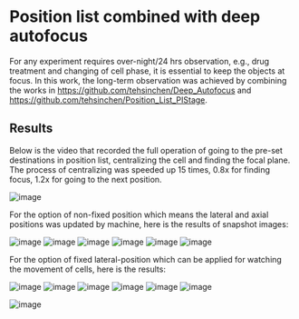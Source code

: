 # Position list combined with deep autofocus


For any experiment requires over-night/24 hrs observation, e.g., drug treatment and changing of cell phase, it is essential to keep the objects at focus. In this work, the long-term observation was achieved by combining the works in https://github.com/tehsinchen/Deep_Autofocus and https://github.com/tehsinchen/Position_List_PIStage.


## Results

Below is the video that recorded the full operation of going to the pre-set destinations in position list, centralizing the cell and finding the focal plane. The process of centralizing was speeded up 15 times, 0.8x for finding focus, 1.2x for going to the next position.

![image](https://github.com/tehsinchen/Deep_Position_List/blob/main/operation_demo/position_list_autofocus.gif)




For the option of non-fixed position which means the lateral and axial positions was updated by machine, here is the results of snapshot images:

![image](https://github.com/tehsinchen/Deep_Position_List/blob/main/non-fixed-position/Pos1.gif)
![image](https://github.com/tehsinchen/Deep_Position_List/blob/main/non-fixed-position/Pos2.gif)
![image](https://github.com/tehsinchen/Deep_Position_List/blob/main/non-fixed-position/Pos3.gif)
![image](https://github.com/tehsinchen/Deep_Position_List/blob/main/non-fixed-position/Pos4.gif)
![image](https://github.com/tehsinchen/Deep_Position_List/blob/main/non-fixed-position/Pos5.gif)
![image](https://github.com/tehsinchen/Deep_Position_List/blob/main/non-fixed-position/Pos6.gif)




For the option of fixed lateral-position which can be applied for watching the movement of cells, here is the results:

![image](https://github.com/tehsinchen/Deep_Position_List/blob/main/fixed-position/Pos1.gif)
![image](https://github.com/tehsinchen/Deep_Position_List/blob/main/fixed-position/Pos2.gif)
![image](https://github.com/tehsinchen/Deep_Position_List/blob/main/fixed-position/Pos3.gif)
![image](https://github.com/tehsinchen/Deep_Position_List/blob/main/fixed-position/Pos4.gif)
![image](https://github.com/tehsinchen/Deep_Position_List/blob/main/fixed-position/Pos5.gif)
![image](https://github.com/tehsinchen/Deep_Position_List/blob/main/fixed-position/Pos6.gif)


![image](https://github.com/tehsinchen/Deep_Position_List/blob/main/axial_positions/axial_position.png)

